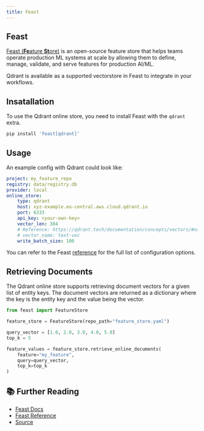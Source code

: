 ```yaml
---
title: Feast
---
```


## Feast

[Feast (**Fe**ature **St**ore)](https://docs.feast.dev) is an open-source feature store that helps teams operate production ML systems at scale by allowing them to define, manage, validate, and serve features for production AI/ML.

Qdrant is available as a supported vectorstore in Feast to integrate in your workflows.

## Insatallation

To use the Qdrant online store, you need to install Feast with the `qdrant` extra.

```bash
pip install 'feast[qdrant]'
```

## Usage

An example config with Qdrant could look like:

```yaml
project: my_feature_repo
registry: data/registry.db
provider: local
online_store:
    type: qdrant
    host: xyz-example.eu-central.aws.cloud.qdrant.io
    port: 6333
    api_key: <your-own-key>
    vector_len: 384
    # Reference: https://qdrant.tech/documentation/concepts/vectors/#named-vectors
    # vector_name: text-vec
    write_batch_size: 100
```

You can refer to the Feast [reference](https://rtd.feast.dev/en/master/index.html#) for the full list of configuration options.

## Retrieving Documents

The Qdrant online store supports retrieving document vectors for a given list of entity keys. The document vectors are returned as a dictionary where the key is the entity key and the value being the vector.

```python
from feast import FeatureStore

feature_store = FeatureStore(repo_path="feature_store.yaml")

query_vector = [1.0, 2.0, 3.0, 4.0, 5.0]
top_k = 5

feature_values = feature_store.retrieve_online_documents(
    feature="my_feature",
    query=query_vector,
    top_k=top_k
)
```

## 📚 Further Reading

- [Feast Docs](http://docs.feast.dev/)
- [Feast Reference](https://rtd.feast.dev/en/master/index.html/)
- [Source](https://github.com/feast-dev/feast/tree/master/sdk/python/feast/infra/online_stores/)

